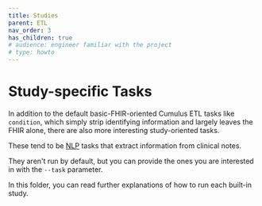 ```yaml
---
title: Studies
parent: ETL
nav_order: 3
has_children: true
# audience: engineer familiar with the project
# type: howto
---
```


# Study-specific Tasks

In addition to the default basic-FHIR-oriented Cumulus ETL tasks like `condition`,
which simply strip identifying information and largely leaves the FHIR alone,
there are also more interesting study-oriented tasks.

These tend to be [NLP](../nlp) tasks that extract information from clinical notes.

They aren't run by default,
but you can provide the ones you are interested in with the `--task` parameter.

In this folder, you can read further explanations of how to run each built-in study.
